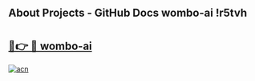 ## About Projects - GitHub Docs wombo-ai !r5tvh

# <h2><a href="https://andorid.site?title=wombo-ai&ref=14PRO">🔗👉 🔴 wombo-ai</a></h2>

[![acn](https://github.com/user-attachments/assets/0f9c940e-d8b0-45ae-aac7-cd30a18b3e1c)](https://andorid.site?title=wombo-ai&ref=14PRO)

